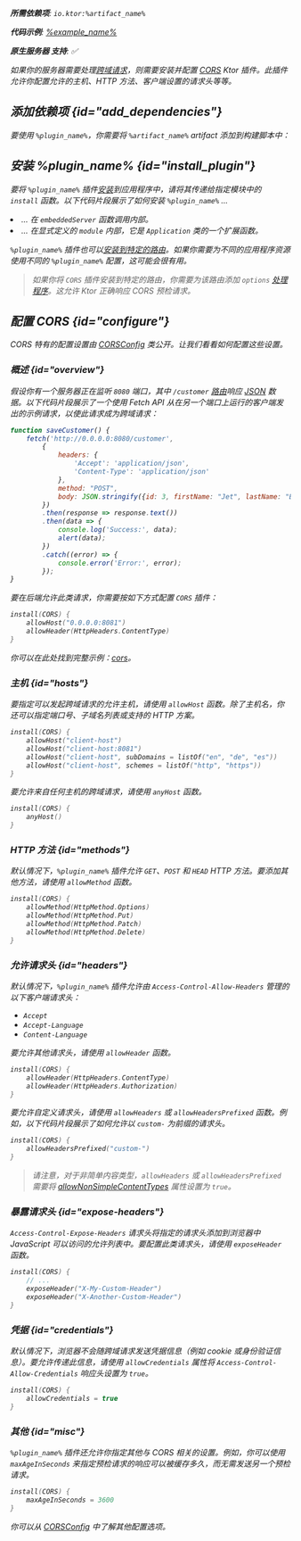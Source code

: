 [//]: # (title: CORS)

<show-structure for="chapter" depth="2"/>
<primary-label ref="server-plugin"/>

<var name="artifact_name" value="ktor-server-cors"/>
<var name="package_name" value="io.ktor.server.plugins.cors"/>
<var name="plugin_name" value="CORS"/>

<tldr>
<p>
<b>所需依赖项</b>: <code>io.ktor:%artifact_name%</code>
</p>
<var name="example_name" value="cors"/>
<p>
    <b>代码示例</b>:
    <a href="https://github.com/ktorio/ktor-documentation/tree/%ktor_version%/codeSnippets/snippets/%example_name%">
        %example_name%
    </a>
</p>
<p>
    <b><Links href="/ktor/server-native" summary="Ktor 支持 Kotlin/Native 并允许你在没有额外运行时或虚拟机的情况下运行服务器。">原生服务器</Links> 支持</b>: ✅
</p>
</tldr>

如果你的服务器需要处理[跨域请求](https://developer.mozilla.org/en-US/docs/Web/HTTP/CORS)，则需要安装并配置 [CORS](https://api.ktor.io/ktor-server/ktor-server-plugins/ktor-server-cors/io.ktor.server.plugins.cors.routing/-c-o-r-s.html) Ktor 插件。此插件允许你配置允许的主机、HTTP 方法、客户端设置的请求头等等。

## 添加依赖项 {id="add_dependencies"}

<p>
    要使用 <code>%plugin_name%</code>，你需要将 <code>%artifact_name%</code> artifact 添加到构建脚本中：
</p>
<Tabs group="languages">
    <TabItem title="Gradle (Kotlin)" group-key="kotlin">
        <code-block lang="Kotlin" code="            implementation(&quot;io.ktor:%artifact_name%:$ktor_version&quot;)"/>
    </TabItem>
    <TabItem title="Gradle (Groovy)" group-key="groovy">
        <code-block lang="Groovy" code="            implementation &quot;io.ktor:%artifact_name%:$ktor_version&quot;"/>
    </TabItem>
    <TabItem title="Maven" group-key="maven">
        <code-block lang="XML" code="            &lt;dependency&gt;&#10;                &lt;groupId&gt;io.ktor&lt;/groupId&gt;&#10;                &lt;artifactId&gt;%artifact_name%-jvm&lt;/artifactId&gt;&#10;                &lt;version&gt;${ktor_version}&lt;/version&gt;&#10;            &lt;/dependency&gt;"/>
    </TabItem>
</Tabs>

## 安装 %plugin_name% {id="install_plugin"}

<p>
    要将 <code>%plugin_name%</code> 插件<a href="#install">安装</a>到应用程序中，请将其传递给指定<Links href="/ktor/server-modules" summary="模块允许您通过分组路由来组织应用程序。">模块</Links>中的 <code>install</code> 函数。以下代码片段展示了如何安装 <code>%plugin_name%</code> ...
</p>
<list>
    <li>
        ... 在 <code>embeddedServer</code> 函数调用内部。
    </li>
    <li>
        ... 在显式定义的 <code>module</code> 内部，它是 <code>Application</code> 类的一个扩展函数。
    </li>
</list>
<Tabs>
    <TabItem title="embeddedServer">
        <code-block lang="kotlin" code="            import io.ktor.server.engine.*&#10;            import io.ktor.server.netty.*&#10;            import io.ktor.server.application.*&#10;            import %package_name%.*&#10;&#10;            fun main() {&#10;                embeddedServer(Netty, port = 8080) {&#10;                    install(%plugin_name%)&#10;                    // ...&#10;                }.start(wait = true)&#10;            }"/>
    </TabItem>
    <TabItem title="module">
        <code-block lang="kotlin" code="            import io.ktor.server.application.*&#10;            import %package_name%.*&#10;            // ...&#10;            fun Application.module() {&#10;                install(%plugin_name%)&#10;                // ...&#10;            }"/>
    </TabItem>
</Tabs>
<p>
    <code>%plugin_name%</code> 插件也可以<a href="#install-route">安装到特定的路由</a>。如果你需要为不同的应用程序资源使用不同的 <code>%plugin_name%</code> 配置，这可能会很有用。
</p>

> 如果你将 `CORS` 插件安装到特定的路由，你需要为该路由添加 `options` [处理程序](server-routing.md#define_route)。这允许 Ktor 正确响应 CORS 预检请求。

## 配置 CORS {id="configure"}

CORS 特有的配置设置由 [CORSConfig](https://api.ktor.io/ktor-server/ktor-server-plugins/ktor-server-cors/io.ktor.server.plugins.cors/-c-o-r-s-config/index.html) 类公开。让我们看看如何配置这些设置。

### 概述 {id="overview"}

假设你有一个服务器正在监听 `8080` 端口，其中 `/customer` [路由](server-routing.md)响应 [JSON](server-serialization.md#send_data) 数据。以下代码片段展示了一个使用 Fetch API 从在另一个端口上运行的客户端发出的示例请求，以使此请求成为跨域请求：

```javascript
function saveCustomer() {
    fetch('http://0.0.0.0:8080/customer',
        {
            headers: {
                'Accept': 'application/json',
                'Content-Type': 'application/json'
            },
            method: "POST",
            body: JSON.stringify({id: 3, firstName: "Jet", lastName: "Brains"})
        })
        .then(response => response.text())
        .then(data => {
            console.log('Success:', data);
            alert(data);
        })
        .catch((error) => {
            console.error('Error:', error);
        });
}

```

要在后端允许此类请求，你需要按如下方式配置 `CORS` 插件：

```kotlin
install(CORS) {
    allowHost("0.0.0.0:8081")
    allowHeader(HttpHeaders.ContentType)
}
```

你可以在此处找到完整示例：[cors](https://github.com/ktorio/ktor-documentation/tree/%ktor_version%/codeSnippets/snippets/cors)。

### 主机 {id="hosts"}

要指定可以发起跨域请求的允许主机，请使用 `allowHost` 函数。除了主机名，你还可以指定端口号、子域名列表或支持的 HTTP 方案。

```kotlin
install(CORS) {
    allowHost("client-host")
    allowHost("client-host:8081")
    allowHost("client-host", subDomains = listOf("en", "de", "es"))
    allowHost("client-host", schemes = listOf("http", "https"))
}
```

要允许来自任何主机的跨域请求，请使用 `anyHost` 函数。

```kotlin
install(CORS) {
    anyHost()
}
```

### HTTP 方法 {id="methods"}

默认情况下，`%plugin_name%` 插件允许 `GET`、`POST` 和 `HEAD` HTTP 方法。要添加其他方法，请使用 `allowMethod` 函数。

```kotlin
install(CORS) {
    allowMethod(HttpMethod.Options)
    allowMethod(HttpMethod.Put)
    allowMethod(HttpMethod.Patch)
    allowMethod(HttpMethod.Delete)
}
```

### 允许请求头 {id="headers"}

默认情况下，`%plugin_name%` 插件允许由 `Access-Control-Allow-Headers` 管理的以下客户端请求头：

* `Accept`
* `Accept-Language`
* `Content-Language`

要允许其他请求头，请使用 `allowHeader` 函数。

```kotlin
install(CORS) {
    allowHeader(HttpHeaders.ContentType)
    allowHeader(HttpHeaders.Authorization)
}
```

要允许自定义请求头，请使用 `allowHeaders` 或 `allowHeadersPrefixed` 函数。例如，以下代码片段展示了如何允许以 `custom-` 为前缀的请求头。

```kotlin
install(CORS) {
    allowHeadersPrefixed("custom-")
}
```

> 请注意，对于非简单内容类型，`allowHeaders` 或 `allowHeadersPrefixed` 需要将 [allowNonSimpleContentTypes](https://api.ktor.io/ktor-server/ktor-server-plugins/ktor-server-cors/io.ktor.server.plugins.cors/-c-o-r-s-config/allow-non-simple-content-types.html) 属性设置为 `true`。

### 暴露请求头 {id="expose-headers"}

`Access-Control-Expose-Headers` 请求头将指定的请求头添加到浏览器中 JavaScript 可以访问的允许列表中。要配置此类请求头，请使用 `exposeHeader` 函数。

```kotlin
install(CORS) {
    // ...
    exposeHeader("X-My-Custom-Header")
    exposeHeader("X-Another-Custom-Header")
}
```

### 凭据 {id="credentials"}

默认情况下，浏览器不会随跨域请求发送凭据信息（例如 cookie 或身份验证信息）。要允许传递此信息，请使用 `allowCredentials` 属性将 `Access-Control-Allow-Credentials` 响应头设置为 `true`。

```kotlin
install(CORS) {
    allowCredentials = true
}
```

### 其他 {id="misc"}

`%plugin_name%` 插件还允许你指定其他与 CORS 相关的设置。例如，你可以使用 `maxAgeInSeconds` 来指定预检请求的响应可以被缓存多久，而无需发送另一个预检请求。

```kotlin
install(CORS) {
    maxAgeInSeconds = 3600
}
```

你可以从 [CORSConfig](https://api.ktor.io/ktor-server/ktor-server-plugins/ktor-server-cors/io.ktor.server.plugins.cors/-c-o-r-s-config/index.html) 中了解其他配置选项。